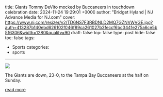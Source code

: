 title: Giants Tommy DeVito mocked by Buccaneers in touchdown celebration
date: 2024-11-24 19:29:01 +0000
author: "Bridget Hyland | NJ Advance Media for NJ.com"
cover: https://www.nj.com/resizer/v2/TD6NS7F3RBDNLD2MQ7GZNVWVGE.jpg?auth=413287b140ebd626102f046f89ca261027b3feccf6bc3441e275a6ce5b5f6306&width=1280&quality=90
draft: false
top: false
type: post
hide: false
toc: false
tags:
  - Sports
categories:
  - sports
---

![](https://www.nj.com/resizer/v2/TD6NS7F3RBDNLD2MQ7GZNVWVGE.jpg?auth=413287b140ebd626102f046f89ca261027b3feccf6bc3441e275a6ce5b5f6306&width=1280&quality=90)

The Giants are down, 23-0, to the Tampa Bay Buccaneers at the half on Sunday.

[read more](https://www.nj.com/sports/2024/11/giants-tommy-devito-mocked-by-buccaneers-in-touchdown-celebration.html)
